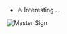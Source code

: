 - ♙ Interesting ...

![Master Sign](https://github.com/Mastermindx33/Mastermindx33/blob/main/MasterSignR.png)
